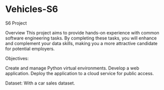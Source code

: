 # Vehicles-S6
S6 Project 

Overview
This project aims to provide hands-on experience with common software engineering tasks. By completing these tasks, you will enhance and complement your data skills, making you a more attractive candidate for potential employers.

Objectives:

Create and manage Python virtual environments.
Develop a web application.
Deploy the application to a cloud service for public access.

Dataset:
With a car sales dataset.
